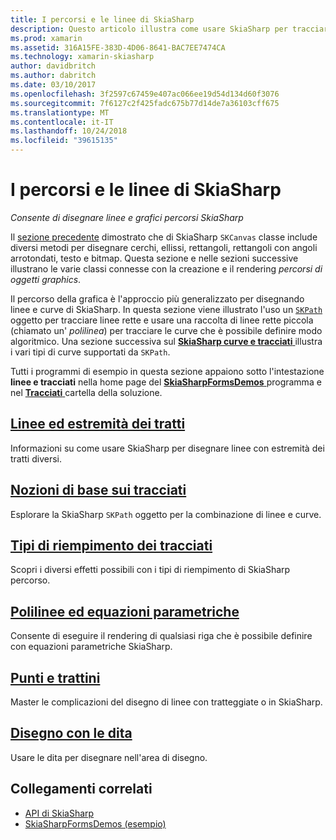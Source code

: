 ```yaml
---
title: I percorsi e le linee di SkiaSharp
description: Questo articolo illustra come usare SkiaSharp per tracciare linee e i percorsi di grafica nelle applicazioni xamarin. Forms e questo concetto è illustrato con esempio di codice.
ms.prod: xamarin
ms.assetid: 316A15FE-383D-4D06-8641-BAC7EE7474CA
ms.technology: xamarin-skiasharp
author: davidbritch
ms.author: dabritch
ms.date: 03/10/2017
ms.openlocfilehash: 3f2597c67459e407ac066ee19d54d134d60f3076
ms.sourcegitcommit: 7f6127c2f425fadc675b77d14de7a36103cff675
ms.translationtype: MT
ms.contentlocale: it-IT
ms.lasthandoff: 10/24/2018
ms.locfileid: "39615135"
---
```

# <a name="skiasharp-lines-and-paths"></a>I percorsi e le linee di SkiaSharp

_Consente di disegnare linee e grafici percorsi SkiaSharp_

Il [sezione precedente](~/xamarin-forms/user-interface/graphics/skiasharp/basics/index.md) dimostrato che di SkiaSharp `SKCanvas` classe include diversi metodi per disegnare cerchi, ellissi, rettangoli, rettangoli con angoli arrotondati, testo e bitmap. Questa sezione e nelle sezioni successive illustrano le varie classi connesse con la creazione e il rendering *percorsi di oggetti graphics*.

Il percorso della grafica è l'approccio più generalizzato per disegnando linee e curve di SkiaSharp. In questa sezione viene illustrato l'uso un [ `SKPath` ](xref:SkiaSharp.SKPath) oggetto per tracciare linee rette e usare una raccolta di linee rette piccola (chiamato un' *polilinea*) per tracciare le curve che è possibile definire modo algoritmico. Una sezione successiva sul [ **SkiaSharp curve e tracciati** ](../curves/index.md) illustra i vari tipi di curve supportati da `SKPath`.

Tutti i programmi di esempio in questa sezione appaiono sotto l'intestazione **linee e tracciati** nella home page del [ **SkiaSharpFormsDemos** ](https://developer.xamarin.com/samples/xamarin-forms/SkiaSharpForms/Demos/) programma e nel [ **Tracciati** ](https://github.com/xamarin/xamarin-forms-samples/tree/master/SkiaSharpForms/Demos/Demos/SkiaSharpFormsDemos/Paths) cartella della soluzione.

## <a name="lines-and-stroke-capslinesmd"></a>[Linee ed estremità dei tratti](lines.md)

Informazioni su come usare SkiaSharp per disegnare linee con estremità dei tratti diversi.

## <a name="path-basicspathsmd"></a>[Nozioni di base sui tracciati](paths.md)

Esplorare la SkiaSharp `SKPath` oggetto per la combinazione di linee e curve.

## <a name="the-path-fill-typesfill-typesmd"></a>[Tipi di riempimento dei tracciati](fill-types.md)

Scopri i diversi effetti possibili con i tipi di riempimento di SkiaSharp percorso.

## <a name="polylines-and-parametric-equationspolylinesmd"></a>[Polilinee ed equazioni parametriche](polylines.md)

Consente di eseguire il rendering di qualsiasi riga che è possibile definire con equazioni parametriche SkiaSharp.

## <a name="dots-and-dashesdotsmd"></a>[Punti e trattini](dots.md)

Master le complicazioni del disegno di linee con tratteggiate o in SkiaSharp.

## <a name="finger-paintingfinger-paintmd"></a>[Disegno con le dita](finger-paint.md)

Usare le dita per disegnare nell'area di disegno.


## <a name="related-links"></a>Collegamenti correlati

- [API di SkiaSharp](https://docs.microsoft.com/dotnet/api/skiasharp)
- [SkiaSharpFormsDemos (esempio)](https://developer.xamarin.com/samples/xamarin-forms/SkiaSharpForms/Demos/)
